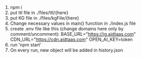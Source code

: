 1. npm i
2. put ttl file in ./files/ttl/{here}
3. put KG file in ./files/kgFile/{here}
4. Change necessary values in main() function in ./index.js file
5. create .env file like this (change domains here only by comment/uncomment):
   BASE_URL="https://ig.aidtaas.com"
   CDN_URL="https://cdn.aidtaas.com"
   OPEN_AI_KEY=token
6. run 'npm start'
7. On every run, new object will be added in history.json

